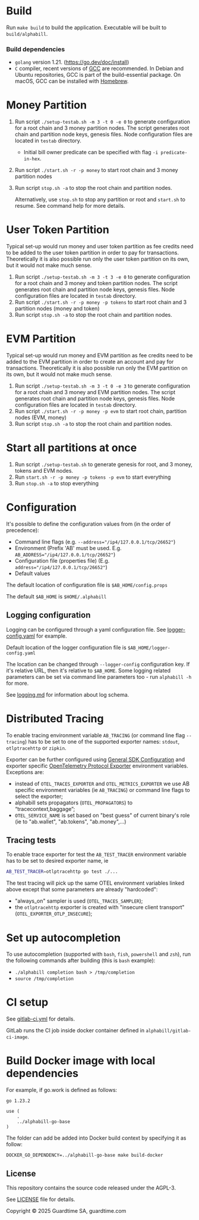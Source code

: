 # Build

Run `make build` to build the application. Executable will be built to `build/alphabill`. 

### Build dependencies

* `golang` version 1.21. (https://go.dev/doc/install)
* `C` compiler, recent versions of [GCC](https://gcc.gnu.org/) are recommended. In Debian and Ubuntu repositories, GCC is part of the build-essential package. On macOS, GCC can be installed with [Homebrew](https://formulae.brew.sh/formula/gcc).

# Money Partition

1. Run script `./setup-testab.sh -m 3 -t 0 -e 0` to generate configuration for a root chain and 3 money partition nodes.
    The script generates root chain and partition node keys, genesis files.
    Node configuration files are located in `testab` directory.
   * Initial bill owner predicate can be specified with flag `-i predicate-in-hex`.
2. Run script `./start.sh -r -p money` to start root chain and 3 money partition nodes
3. Run script `stop.sh -a` to stop the root chain and partition nodes.
   
   Alternatively, use `stop.sh` to stop any partition or root and `start.sh` to resume. See command help for more details. 

# User Token Partition

Typical set-up would run money and user token partition as fee credits need to be added to the user token partition
in order to pay for transactions.
Theoretically it is also possible run only the user token partition on its own, but it would not make much sense.
1. Run script `./setup-testab.sh -m 3 -t 3 -e 0` to generate configuration for a root chain and 3 money and token partition nodes.
   The script generates root chain and partition node keys, genesis files.
   Node configuration files are located in `testab` directory.
2. Run script `./start.sh -r -p money -p tokens` to start root chain and 3 partition nodes (money and token)
3. Run script `stop.sh -a` to stop the root chain and partition nodes.

# EVM Partition

Typical set-up would run money and EVM partition as fee credits need to be added to the EVM partition
in order to create an account and pay for transactions.
Theoretically it is also possible run only the EVM partition on its own, but it would not make much sense.
1. Run script `./setup-testab.sh -m 3 -t 0 -e 3` to generate configuration for a root chain and 3 money and EVM partition nodes.
   The script generates root chain and partition node keys, genesis files.
   Node configuration files are located in `testab` directory.
2. Run script `./start.sh -r -p money -p evm` to start root chain, partition nodes (EVM, money)
3. Run script `stop.sh -a` to stop the root chain and partition nodes.

# Start all partitions at once

1. Run script `./setup-testab.sh` to generate genesis for root, and 3 money, tokens and EVM nodes.
2. Run `start.sh -r -p money -p tokens -p evm` to start everything
3. Run `stop.sh -a` to stop everything

# Configuration

It's possible to define the configuration values from (in the order of precedence):

* Command line flags (e.g. `--address="/ip4/127.0.0.1/tcp/26652"`)
* Environment (Prefix 'AB' must be used. E.g. `AB_ADDRESS="/ip4/127.0.0.1/tcp/26652"`)
* Configuration file (properties file) (E.g. `address="/ip4/127.0.0.1/tcp/26652"`)
* Default values

The default location of configuration file is `$AB_HOME/config.props`

The default `$AB_HOME` is `$HOME/.alphabill`

## Logging configuration

Logging can be configured through a yaml configuration file. See [logger-config.yaml](cli/alphabill/config/logger-config.yaml) for example.

Default location of the logger configuration file is `$AB_HOME/logger-config.yaml`

The location can be changed through `--logger-config` configuration key. If it's relative URL, then it's relative
to `$AB_HOME`. Some logging related parameters can be set via command line parameters too - run `alphabill -h`
for more.

See [logging.md](./docs/logging.md) for information about log schema.

# Distributed Tracing

To enable tracing environment variable `AB_TRACING` (or command line flag `--tracing`) has
to be set to one of the supported exporter names: `stdout`, `otlptracehttp` or `zipkin`.

Exporter can be further configured using
[General SDK Configuration](https://opentelemetry.io/docs/concepts/sdk-configuration/general-sdk-configuration/)
and exporter specific
[OpenTelemetry Protocol Exporter](https://github.com/open-telemetry/opentelemetry-specification/blob/main/specification/protocol/exporter.md)
environment variables.
Exceptions are:

- instead of `OTEL_TRACES_EXPORTER` and `OTEL_METRICS_EXPORTER` we use AB specific
  environment variables (ie `AB_TRACING`) or command line flags to select the exporter;
- alphabill sets propagators (`OTEL_PROPAGATORS`)  to “tracecontext,baggage”;
- `OTEL_SERVICE_NAME` is set based on "best guess" of current binary's role (ie to
  "ab.wallet", "ab.tokens", "ab.money",...)

## Tracing tests

To enable trace exporter for test the `AB_TEST_TRACER` environment variable has to be set
to desired exporter name, ie

```sh
AB_TEST_TRACER=otlptracehttp go test ./...
```

The test tracing will pick up the same OTEL environment variables linked above except that
some parameters are already "hardcoded":

- "always_on" sampler is used (`OTEL_TRACES_SAMPLER`);
- the `otlptracehttp` exporter is created with "insecure client transport"
  (`OTEL_EXPORTER_OTLP_INSECURE`);

# Set up autocompletion

To use autocompletion (supported with `bash`, `fish`, `powershell` and `zsh`), run the following commands after
building (this is `bash` example):

* `./alphabill completion bash > /tmp/completion`
* `source /tmp/completion`

# CI setup

See [gitlab-ci.yml](.gitlab-ci.yml) for details.

GitLab runs the CI job inside docker container defined in `alphabill/gitlab-ci-image`.

# Build Docker image with local dependencies

For example, if go.work is defined as follows:

```plain
go 1.23.2

use (
    .
    ../alphabill-go-base
)
```

The folder can add be added into Docker build context by specifying it as follow:

```console
DOCKER_GO_DEPENDENCY=../alphabill-go-base make build-docker
```

## License

This repository contains the source code released under the AGPL-3.

See [LICENSE](./LICENSE) file for details.

Copyright © 2025 Guardtime SA, guardtime.com
